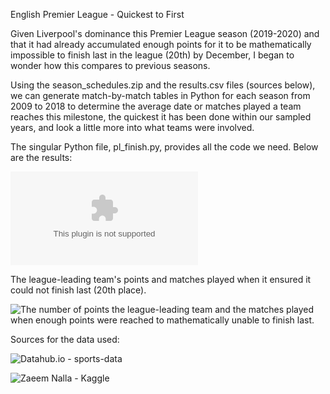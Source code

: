 English Premier League - Quickest to First

Given Liverpool's dominance this Premier League season (2019-2020) and that it had already accumulated enough points for it to be
mathematically impossible to finish last in the league (20th) by December, I began to wonder how this compares to previous seasons.

Using the season_schedules.zip and the results.csv files (sources below), we can generate match-by-match tables in Python for each season 
from 2009 to 2018 to determine the average date or matches played a team reaches this milestone, the quickest it has been done within our sampled years, 
and look a little more into what teams were involved.

The singular Python file, pl_finish.py, provides all the code we need. Below are the results:

![Analysis Table](https://github.com/patrickcooper95/pl_analysis/blob/master/pl_analysis.xlsx)

The league-leading team's points and matches played when it ensured it could not finish last (20th place).


![The number of points the league-leading team and the matches played when enough points were reached to mathematically unable to finish
last.](https://github.com/patrickcooper95/pl_analysis/blob/master/pl_scatter.JPG)


Sources for the data used:

![Datahub.io - sports-data](https://datahub.io/sports-data/english-premier-league#resource-english-premier-league_zip)

![Zaeem Nalla - Kaggle](https://www.kaggle.com/zaeemnalla/premier-league#results.csv)
